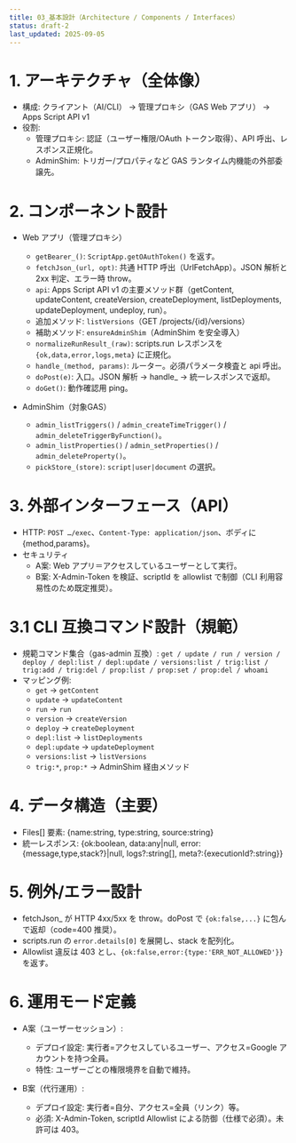 ```yaml
---
title: 03_基本設計（Architecture / Components / Interfaces）
status: draft-2
last_updated: 2025-09-05
---
```


# 1. アーキテクチャ（全体像）

- 構成: クライアント（AI/CLI） → 管理プロキシ（GAS Web アプリ） → Apps Script API v1
- 役割:
  - 管理プロキシ: 認証（ユーザー権限/OAuth トークン取得）、API 呼出、レスポンス正規化。
  - AdminShim: トリガー/プロパティなど GAS ランタイム内機能の外部委譲先。

# 2. コンポーネント設計

- Web アプリ（管理プロキシ）
  - `getBearer_()`: `ScriptApp.getOAuthToken()` を返す。
  - `fetchJson_(url, opt)`: 共通 HTTP 呼出（UrlFetchApp）。JSON 解析と 2xx 判定、エラー時 throw。
  - `api`: Apps Script API v1 の主要メソッド群（getContent, updateContent, createVersion, createDeployment, listDeployments, updateDeployment, undeploy, run）。
  - 追加メソッド: `listVersions`（GET /projects/{id}/versions）
  - 補助メソッド: `ensureAdminShim`（AdminShim を安全導入）
  - `normalizeRunResult_(raw)`: scripts.run レスポンスを `{ok,data,error,logs,meta}` に正規化。
  - `handle_(method, params)`: ルーター。必須パラメータ検査と api 呼出。
  - `doPost(e)`: 入口。JSON 解析 → handle_ → 統一レスポンスで返却。
  - `doGet()`: 動作確認用 ping。

- AdminShim（対象GAS）
  - `admin_listTriggers()` / `admin_createTimeTrigger()` / `admin_deleteTriggerByFunction()`。
  - `admin_listProperties()` / `admin_setProperties()` / `admin_deleteProperty()`。
  - `pickStore_(store)`: `script|user|document` の選択。

# 3. 外部インターフェース（API）

- HTTP: `POST …/exec`、`Content-Type: application/json`、ボディに {method,params}。
- セキュリティ
  - A案: Web アプリ＝アクセスしているユーザーとして実行。
  - B案: X-Admin-Token を検証、scriptId を allowlist で制御（CLI 利用容易性のため既定推奨）。

# 3.1 CLI 互換コマンド設計（規範）

- 規範コマンド集合（gas-admin 互換）: `get / update / run / version / deploy / depl:list / depl:update / versions:list / trig:list / trig:add / trig:del / prop:list / prop:set / prop:del / whoami`
- マッピング例:
  - `get` → `getContent`
  - `update` → `updateContent`
  - `run` → `run`
  - `version` → `createVersion`
  - `deploy` → `createDeployment`
  - `depl:list` → `listDeployments`
  - `depl:update` → `updateDeployment`
  - `versions:list` → `listVersions`
  - `trig:*`, `prop:*` → AdminShim 経由メソッド

# 4. データ構造（主要）

- Files[] 要素: {name:string, type:string, source:string}
- 統一レスポンス: {ok:boolean, data:any|null, error:{message,type,stack?}|null, logs?:string[], meta?:{executionId?:string}}

# 5. 例外/エラー設計

- fetchJson_ が HTTP 4xx/5xx を throw。doPost で `{ok:false,...}` に包んで返却（code=400 推奨）。
- scripts.run の `error.details[0]` を展開し、stack を配列化。
 - Allowlist 違反は 403 とし、`{ok:false,error:{type:'ERR_NOT_ALLOWED'}}` を返す。

# 6. 運用モード定義

- A案（ユーザーセッション）:
  - デプロイ設定: 実行者=アクセスしているユーザー、アクセス=Google アカウントを持つ全員。
  - 特性: ユーザーごとの権限境界を自動で維持。

- B案（代行運用）:
  - デプロイ設定: 実行者=自分、アクセス=全員（リンク）等。
  - 必須: X-Admin-Token, scriptId Allowlist による防御（仕様で必須）。未許可は 403。
